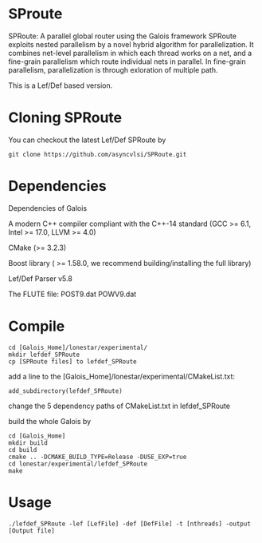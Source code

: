 # SProute

SPRoute: A parallel global router using the Galois framework
SPRoute exploits nested parallelism by a novel hybrid algorithm for parallelization. It combines net-level parallelism in which each thread works on a net, and a fine-grain parallelism which route individual nets in parallel. In fine-grain parallelism, parallelization is through exloration of multiple path. 

This is a Lef/Def based version.

Cloning SPRoute
====================
You can checkout the latest Lef/Def SPRoute by

```Shell
git clone https://github.com/asyncvlsi/SPRoute.git
```

Dependencies
====================

Dependencies of Galois

A modern C++ compiler compliant with the C++-14 standard (GCC >= 6.1, Intel >= 17.0, LLVM >= 4.0)

CMake (>= 3.2.3)

Boost library ( >= 1.58.0, we recommend building/installing the full library) 

Lef/Def Parser v5.8

The FLUTE file: POST9.dat POWV9.dat

Compile
====================

```Shell
cd [Galois_Home]/lonestar/experimental/
mkdir lefdef_SPRoute
cp [SPRoute files] to lefdef_SPRoute
```
add a line to the [Galois_Home]/lonestar/experimental/CMakeList.txt: 
```Shell
add_subdirectory(lefdef_SPRoute)
```
change the 5 dependency paths of CMakeList.txt in lefdef_SPRoute

build the whole Galois by
```Shell
cd [Galois_Home]
mkdir build
cd build
cmake .. -DCMAKE_BUILD_TYPE=Release -DUSE_EXP=true
cd lonestar/experimental/lefdef_SPRoute
make
```

Usage
===================

```Shell
./lefdef_SPRoute -lef [LefFile] -def [DefFile] -t [nthreads] -output [Output file]
```



